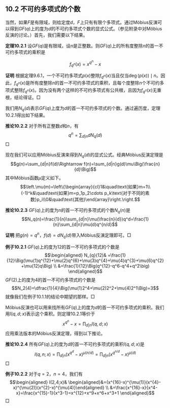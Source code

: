 ## 10.2 不可约多项式的个数
当然，如果$F$是有限域，则给定度$d$，$F$上只有有限个多项式。通过Möbius反演可以得到$GF(q)$上的度为$d$的不可约多项式个数的显式公式。（参见附录中对Möbius反演的讨论。）首先，我们需要以下结果。

**定理10.2.1** 设$GF(q)$是有限域，设$n$是正整数。则$GF(q)$上的所有度整除$n$的首一不可约多项式的乘积是

$$f_{q^n}(x)=x^{q^n}-x$$

**证明** 根据定理9.6.1，一个不可约多项式$p(x)$整除$f_{q^n}(x)$当且仅当$\deg(p(x))\mid n$。因此，$f_{q^n}(x)$是所有度整除$n$的首一不可约多项式的乘积，且每个度整除$n$个不可约多项式整除$f_{q^n}(x)$。因为没有两个这样的不可约多项式有公共根，且因为$f_{q^n}(x)$无重根，结论得证。$\Box$

我们用$N_{q}(d)$表示$GF(q)$上度为$d$的首一不可约多项式的个数。通过遍历度，定理10.2.1得出如下结果。

**推论10.2.2** 对于所有正整数$d$和$n$，有
$$q^n=\sum_{d|n}dN_q(d)$$
$\Box$

现在我们可以应用Möbius反演来得到$N_q(d)$的显式公式。经典Möbius反演定理是
$$g(n)=\sum_{d|n}f(d)\Rightarrow f(n)=\sum_{d|n}g(d)\mu\Big(\frac{n}{d}\Big)$$
其中Möbius函数$\mu$定义如下。
$$\left.\mu(m)=\left\{\begin{array}{cl}1&\quad\text{如果}m=1\\(-1)^k&\quad\text{如果}m=p_1p_2\cdots p_k\text{对于不同的素数}p_i\\0&\quad\text{其他}\end{array}\right.\right.$$

**推论10.2.3** $GF(q)$上的度为$n$的首一不可约多项式的个数$N_q(n)$是
$$N_q(n)=\frac{1}{n}\sum_{d|n}\mu(\frac{n}{d})q^d=\frac{1}{n}\sum_{d|n}\mu(d)q^{n/d}$$

**证明** 把$g(n)=q^n$，$f(d)=dN_q(d)$带入Möbius反演定理即可。$\Box$

**例子10.2.1** $GF(q)$上的度为$12$的首一不可约多项式的个数是
$$\begin{aligned}
N_{q}(12)& =\frac{1}{12}\Big(\mu(1)q^{12}+\mu(2)q^{6}+\mu(3)q^{4}+\mu(4)q^{3}+\mu(6)q^{2}+\mu(12)q\Big)  \\
&=\frac{1}{12}\Big(q^{12}-q^6-q^4+q^2\big)
\end{aligned}$$
$GF(2)$上的度为$4$的首一不可约多项式的个数是
$$N_2(4)=\dfrac{1}{4}\Big(\mu(1)2^4+\mu(2)2^2+\mu(4)2^1\Big)=3$$
就像我们在例子10.1.1的结论中期望的那样。$\Box$

Möbius反演也可以用来找所有$GF(q)$上的度为$d$的首一不可约多项式的乘积。我们用$I(q,d;x)$表示这个乘积。则定理10.2.1等价于
$$x^{q^n}-x=\prod_{d|n}I(q,d;x)$$
应用乘法版本的Möbius反演定理，得到以下推论。

**推论10.2.4** 所有$GF(q)$上的度为$d$的首一不可约多项式的乘积$I(q,d;x)$是
$$I(q,n;x)=\prod_{d|n}\Big(x^{q^d}-x\Big)^{\mu(n/d)}=\prod_{d|n}\Big(x^{q^{n/d}}-x\Big)^{\mu(d)}$$
$\Box$

**例子10.2.2** 对于$q=2$，$n=4$，我们有
$$\begin{aligned}
I(2,4;x)& \begin{aligned}&=(x^{16}-x)^{\mu(1)}(x^{4}-x)^{\mu(2)}(x^{2}-x)^{\mu(4)}\end{aligned}  \\
&=\frac{x^{16}-x}{x^4-x}=\frac{x^{15}-1}{x^3-1}=x^{12}+x^9+x^6+x^3+1
\end{aligned}$$
$\Box$